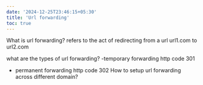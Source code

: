 ```yaml
---
date: '2024-12-25T23:46:15+05:30'
title: 'Url forwarding'
toc: true
---
```


What is url forwarding?
refers to the act of redirecting from a url url1.com to url2.com

what are the types of url forwarding?
-temporary forwarding 
http code 301
- permanent forwarding 
http code 302
How to setup url forwarding across different domain?
